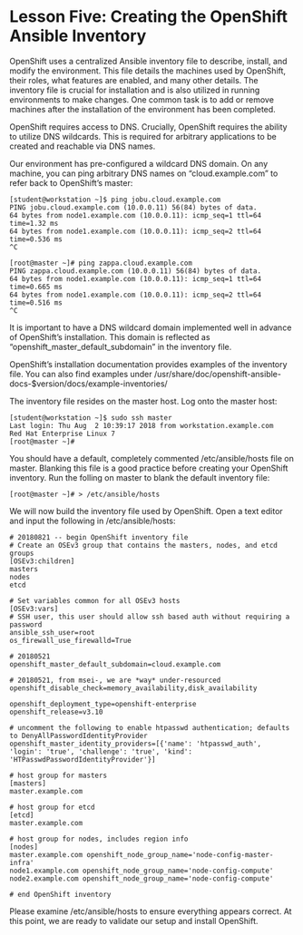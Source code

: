 # Lesson Five: Creating the OpenShift Ansible Inventory

OpenShift uses a centralized Ansible inventory file to describe, install, and modify the environment. This file details the machines used by OpenShift, their roles, what features are enabled, and many other details. The inventory file is crucial for installation and is also utilized in running environments to make changes. One common task is to add or remove machines after the installation of the environment has been completed.

OpenShift requires access to DNS. Crucially, OpenShift requires the ability to utilize DNS wildcards. This is required for arbitrary applications to be created and reachable via DNS names. 

Our environment has pre-configured a wildcard DNS domain. On any machine, you can ping arbitrary DNS names on “cloud.example.com” to refer back to OpenShift’s master:
```
[student@workstation ~]$ ping jobu.cloud.example.com
PING jobu.cloud.example.com (10.0.0.11) 56(84) bytes of data.
64 bytes from node1.example.com (10.0.0.11): icmp_seq=1 ttl=64 time=1.32 ms
64 bytes from node1.example.com (10.0.0.11): icmp_seq=2 ttl=64 time=0.536 ms
^C

[root@master ~]# ping zappa.cloud.example.com
PING zappa.cloud.example.com (10.0.0.11) 56(84) bytes of data.
64 bytes from node1.example.com (10.0.0.11): icmp_seq=1 ttl=64 time=0.665 ms
64 bytes from node1.example.com (10.0.0.11): icmp_seq=2 ttl=64 time=0.516 ms
^C
```
It is important to have a DNS wildcard domain implemented well in advance of OpenShift’s installation. This domain is reflected as “openshift_master_default_subdomain” in the inventory file.

OpenShift’s installation documentation provides examples of the inventory file. You can also find examples under /usr/share/doc/openshift-ansible-docs-$version/docs/example-inventories/

The inventory file resides on the master host. Log onto the master host:
```
[student@workstation ~]$ sudo ssh master
Last login: Thu Aug  2 10:39:17 2018 from workstation.example.com
Red Hat Enterprise Linux 7
[root@master ~]#
```
You should have a default, completely commented /etc/ansible/hosts file on master. Blanking this file is a good practice before creating your OpenShift inventory. Run the folling on master to blank the default inventory file:
```
[root@master ~]# > /etc/ansible/hosts
```
We will now build the inventory file used by OpenShift. Open a text editor and input the following in /etc/ansible/hosts:
```
# 20180821 -- begin OpenShift inventory file
# Create an OSEv3 group that contains the masters, nodes, and etcd groups
[OSEv3:children]
masters
nodes
etcd

# Set variables common for all OSEv3 hosts
[OSEv3:vars]
# SSH user, this user should allow ssh based auth without requiring a password
ansible_ssh_user=root
os_firewall_use_firewalld=True

# 20180521
openshift_master_default_subdomain=cloud.example.com

# 20180521, from msei-, we are *way* under-resourced
openshift_disable_check=memory_availability,disk_availability

openshift_deployment_type=openshift-enterprise
openshift_release=v3.10

# uncomment the following to enable htpasswd authentication; defaults to DenyAllPasswordIdentityProvider
openshift_master_identity_providers=[{'name': 'htpasswd_auth', 'login': 'true', 'challenge': 'true', 'kind': 'HTPasswdPasswordIdentityProvider'}]

# host group for masters
[masters]
master.example.com

# host group for etcd
[etcd]
master.example.com

# host group for nodes, includes region info
[nodes]
master.example.com openshift_node_group_name='node-config-master-infra'
node1.example.com openshift_node_group_name='node-config-compute'
node2.example.com openshift_node_group_name='node-config-compute'

# end OpenShift inventory
```

Please examine /etc/ansible/hosts to ensure everything appears correct. At this point, we are ready to validate our setup and install OpenShift.
